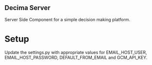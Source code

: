 ## Decima Server

Server Side Component for a simple decision making platform.

# Setup

Update the settings.py with appropriate values for EMAIL_HOST_USER, EMAIL_HOST_PASSWORD, DEFAULT_FROM_EMAIL and GCM_API_KEY.
